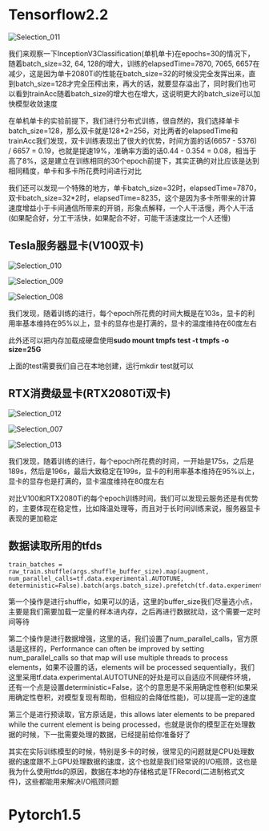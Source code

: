 # Tensorflow2.2

![Selection_011](pics/Selection_011.jpg)

我们来观察一下InceptionV3Classification(单机单卡)在epochs=30的情况下，随着batch_size=32, 64, 128的增大，训练的elapsedTime=7870, 7065, 6657在减少，这是因为单卡2080Ti的性能在batch_size=32的时候没完全发挥出来，直到batch_size=128才完全压榨出来，再大的话，就要显存溢出了，同时我们也可以看到trainAcc随着batch_size的增大也在增大，这说明更大的batch_size可以加快模型收敛速度

在单机单卡的实验前提下，我们进行分布式训练，很自然的，我们选择单卡batch_size=128，那么双卡就是128*2=256，对比两者的elapsedTime和trainAcc我们发现，双卡训练表现出了很大的优势，时间方面的话(6657 - 5376) / 6657 = 0.19，也就是提速19%，准确率方面的话0.44 - 0.354 = 0.08，相当于高了8%，这是建立在训练相同的30个epoch前提下，其实正确的对比应该是达到相同精度，单卡和多卡所花费时间进行对比

我们还可以发现一个特殊的地方，单卡batch_size=32时，elapsedTime=7870，双卡batch_size=32*2时，elapsedTime=8235，这个是因为多卡所带来的计算速度增益小于卡间通信所带来的开销，形象点解释，一个人干活慢，两个人干活(如果配合好，分工干活快，如果配合不好，可能干活速度比一个人还慢)

## Tesla服务器显卡(V100双卡)

![Selection_010](pics/Selection_010.jpg)

![Selection_009](pics/Selection_009.jpg)

![Selection_008](pics/Selection_008.jpg)

我们发现，随着训练的进行，每个epoch所花费的时间大概是在103s，显卡的利用率基本维持在95%以上，显卡的显存也是打满的，显卡的温度维持在60度左右

此外还可以把内存加载成硬盘使用**sudo mount tmpfs test -t tmpfs -o size=25G**

上面的test需要我们自己在本地创建，运行mkdir test就可以

## RTX消费级显卡(RTX2080Ti双卡)

![Selection_012](pics/Selection_012.jpg)

![Selection_007](pics/Selection_007.jpg)

![Selection_013](pics/Selection_013.jpg)

我们发现，随着训练的进行，每个epoch所花费的时间，一开始是175s，之后是189s，然后是196s，最后大致稳定在199s，显卡的利用率基本维持在95%以上，显卡的显存也是打满的，显卡温度维持在80度左右

对比V100和RTX2080Ti的每个epoch训练时间，我们可以发现云服务还是有优势的，主要体现在稳定性，比如降温处理等，而且对于长时间训练来说，服务器显卡表现的更加稳定

## 数据读取所用的tfds

```
train_batches = raw_train.shuffle(args.shuffle_buffer_size).map(augment, num_parallel_calls=tf.data.experimental.AUTOTUNE, deterministic=False).batch(args.batch_size).prefetch(tf.data.experimental.AUTOTUNE)
```

第一个操作是进行shuffle，如果可以的话，这里的buffer_size我们尽量选小点，主要是我们需要加载一定量的样本进内存，之后再进行数据扰动，这个需要一定时间等待

第二个操作是进行数据增强，这里的话，我们设置了num_parallel_calls，官方原话是这样的，Performance can often be improved by setting num_parallel_calls so that map will use multiple threads to process elements，如果不设置的话，elements will be processed sequentially，我们这里采用tf.data.experimental.AUTOTUNE的好处是可以自适应不同硬件环境，还有一个点是设置deterministic=False，这个的意思是不采用确定性卷积(如果采用确定性卷积，对模型复现有帮助，但相应的会降低性能)，可以提高一定的速度

第三个是进行预读取，官方原话是，this allows later elements to be prepared while the current element is being processed，也就是说你的模型正在处理数据的时候，下一批需要处理的数据，已经提前给你准备好了

其实在实际训练模型的时候，特别是多卡的时候，很常见的问题就是CPU处理数据的速度跟不上GPU处理数据的速度，这个也就是我们经常说的I/O瓶颈，这也是我为什么使用tfds的原因，数据在本地的存储格式是TFRecord(二进制格式文件)，这些都能用来解决I/O瓶颈问题

# Pytorch1.5

